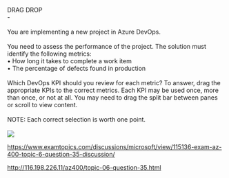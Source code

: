 DRAG DROP<br/> -<br/><br/>You are implementing a new project in Azure DevOps.<br/><br/>You need to assess the performance of the project. The solution must identify the following metrics:<br/>•	How long it takes to complete a work item<br/>•	The percentage of defects found in production<br/><br/>Which DevOps KPI should you review for each metric? To answer, drag the appropriate KPIs to the correct metrics. Each KPI may be used once, more than once, or not at all. You may need to drag the split bar between panes or scroll to view content.<br/><br/>NOTE: Each correct selection is worth one point.<br/><br/><img src="https://img.examtopics.com/az-400/image78.png"/><p><a href="https://www.examtopics.com/discussions/microsoft/view/115136-exam-az-400-topic-6-question-35-discussion/">https://www.examtopics.com/discussions/microsoft/view/115136-exam-az-400-topic-6-question-35-discussion/</a></p><p><a href="http://116.198.226.11/az400/topic-06-question-35.html">http://116.198.226.11/az400/topic-06-question-35.html</a></p><script src="https://giscus.app/client.js"                    data-repo="azsamples/az204"                    data-repo-id="R_kgDOMRXzDQ"                    data-category="General"                    data-category-id="DIC_kwDOMRXzDc4Cgi27"                    data-mapping="pathname"                    data-strict="0"                    data-reactions-enabled="0"                    data-emit-metadata="0"                    data-input-position="bottom"                    data-theme="preferred_color_scheme"                    data-lang="en"                    crossorigin="anonymous"                    async>                    </script>